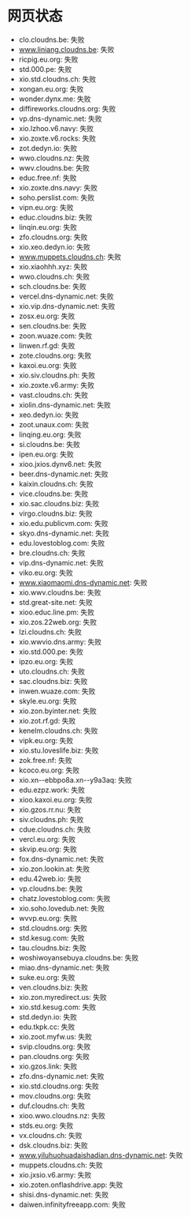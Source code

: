 # 网页状态
- clo.cloudns.be: 失败
- www.liniang.cloudns.be: 失败
- ricpig.eu.org: 失败
- std.000.pe: 失败
- xio.std.cloudns.ch: 失败
- xongan.eu.org: 失败
- wonder.dynx.me: 失败
- diffireworks.cloudns.org: 失败
- vp.dns-dynamic.net: 失败
- xio.lzhoo.v6.navy: 失败
- xio.zoxte.v6.rocks: 失败
- zot.dedyn.io: 失败
- wwo.cloudns.nz: 失败
- wwv.cloudns.be: 失败
- educ.free.nf: 失败
- xio.zoxte.dns.navy: 失败
- soho.perslist.com: 失败
- vipn.eu.org: 失败
- educ.cloudns.biz: 失败
- linqin.eu.org: 失败
- zfo.cloudns.org: 失败
- xio.xeo.dedyn.io: 失败
- www.muppets.cloudns.ch: 失败
- xio.xiaohhh.xyz: 失败
- wwo.cloudns.ch: 失败
- sch.cloudns.be: 失败
- vercel.dns-dynamic.net: 失败
- xio.vip.dns-dynamic.net: 失败
- zosx.eu.org: 失败
- sen.cloudns.be: 失败
- zoon.wuaze.com: 失败
- linwen.rf.gd: 失败
- zote.cloudns.org: 失败
- kaxoi.eu.org: 失败
- xio.siv.cloudns.ph: 失败
- xio.zoxte.v6.army: 失败
- vast.cloudns.ch: 失败
- xiolin.dns-dynamic.net: 失败
- xeo.dedyn.io: 失败
- zoot.unaux.com: 失败
- linqing.eu.org: 失败
- si.cloudns.be: 失败
- ipen.eu.org: 失败
- xioo.jxios.dynv6.net: 失败
- beer.dns-dynamic.net: 失败
- kaixin.cloudns.ch: 失败
- vice.cloudns.be: 失败
- xio.sac.cloudns.biz: 失败
- virgo.cloudns.biz: 失败
- xio.edu.publicvm.com: 失败
- skyo.dns-dynamic.net: 失败
- edu.lovestoblog.com: 失败
- bre.cloudns.ch: 失败
- vip.dns-dynamic.net: 失败
- viko.eu.org: 失败
- www.xiaomaomi.dns-dynamic.net: 失败
- xio.wwv.cloudns.be: 失败
- std.great-site.net: 失败
- xioo.educ.line.pm: 失败
- xio.zos.22web.org: 失败
- lzi.cloudns.ch: 失败
- xio.wwvio.dns.army: 失败
- xio.std.000.pe: 失败
- ipzo.eu.org: 失败
- uto.cloudns.ch: 失败
- sac.cloudns.biz: 失败
- inwen.wuaze.com: 失败
- skyle.eu.org: 失败
- xio.zon.byinter.net: 失败
- xio.zot.rf.gd: 失败
- kenelm.cloudns.ch: 失败
- vipk.eu.org: 失败
- xio.stu.loveslife.biz: 失败
- zok.free.nf: 失败
- kcoco.eu.org: 失败
- xio.xn--ebbpo8a.xn--y9a3aq: 失败
- edu.ezpz.work: 失败
- xioo.kaxoi.eu.org: 失败
- xio.gzos.rr.nu: 失败
- siv.cloudns.ph: 失败
- cdue.cloudns.ch: 失败
- vercl.eu.org: 失败
- skvip.eu.org: 失败
- fox.dns-dynamic.net: 失败
- xio.zon.lookin.at: 失败
- edu.42web.io: 失败
- vp.cloudns.be: 失败
- chatz.lovestoblog.com: 失败
- xio.soho.lovedub.net: 失败
- wvvp.eu.org: 失败
- std.cloudns.org: 失败
- std.kesug.com: 失败
- tau.cloudns.biz: 失败
- woshiwoyansebuya.cloudns.be: 失败
- miao.dns-dynamic.net: 失败
- suke.eu.org: 失败
- ven.cloudns.biz: 失败
- xio.zon.myredirect.us: 失败
- xio.std.kesug.com: 失败
- std.dedyn.io: 失败
- edu.tkpk.cc: 失败
- xio.zoot.myfw.us: 失败
- svip.cloudns.org: 失败
- pan.cloudns.org: 失败
- xio.gzos.link: 失败
- zfo.dns-dynamic.net: 失败
- xio.std.cloudns.org: 失败
- mov.cloudns.org: 失败
- duf.cloudns.ch: 失败
- xioo.wwo.cloudns.nz: 失败
- stds.eu.org: 失败
- vx.cloudns.ch: 失败
- dsk.cloudns.biz: 失败
- www.yiluhuohuadaishadian.dns-dynamic.net: 失败
- muppets.cloudns.ch: 失败
- xio.jxsio.v6.army: 失败
- xio.zoten.onflashdrive.app: 失败
- shisi.dns-dynamic.net: 失败
- daiwen.infinityfreeapp.com: 失败
